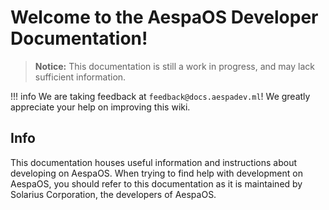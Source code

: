 # Welcome to the AespaOS Developer Documentation!

> **Notice:** This documentation is still a work in progress, and may lack sufficient information.

!!! info We are taking feedback at ``feedback@docs.aespadev.ml``! We greatly appreciate your help on improving this wiki.

## Info
This documentation houses useful information and instructions about developing on AespaOS. When trying to find help with development on AespaOS, you should refer to this documentation as it is maintained by Solarius Corporation, the developers of AespaOS.